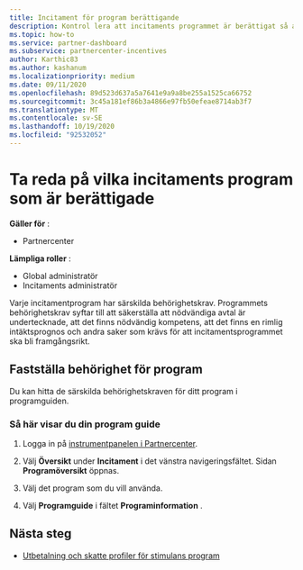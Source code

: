 ```yaml
---
title: Incitament för program berättigande
description: Kontrol lera att incitaments programmet är berättigat så att du kan betala. Den här processen omfattar att kontrol lera berättigande i din program guide.
ms.topic: how-to
ms.service: partner-dashboard
ms.subservice: partnercenter-incentives
author: Karthic83
ms.author: kashanum
ms.localizationpriority: medium
ms.date: 09/11/2020
ms.openlocfilehash: 89d523d637a5a7641e9a9a8be255a1525ca66752
ms.sourcegitcommit: 3c45a181ef86b3a4866e97fb50efeae8714ab3f7
ms.translationtype: MT
ms.contentlocale: sv-SE
ms.lasthandoff: 10/19/2020
ms.locfileid: "92532052"
---
```

# <a name="determine-your-incentives-program-eligibility"></a>Ta reda på vilka incitaments program som är berättigade

**Gäller för** :

- Partnercenter

**Lämpliga roller** :

- Global administratör
- Incitaments administratör

 Varje incitamentprogram har särskilda behörighetskrav. Programmets behörighetskrav syftar till att säkerställa att nödvändiga avtal är undertecknade, att det finns nödvändig kompetens, att det finns en rimlig intäktsprognos och andra saker som krävs för att incitamentsprogrammet ska bli framgångsrikt.

## <a name="determining-your-program-eligibility"></a>Fastställa behörighet för program

Du kan hitta de särskilda behörighetskraven för ditt program i programguiden. 

### <a name="to-see-your-program-guide"></a>Så här visar du din program guide

1. Logga in på [instrumentpanelen i Partnercenter](https://partner.microsoft.com/dashboard/).

2. Välj **Översikt** under **Incitament** i det vänstra navigeringsfältet. Sidan **Programöversikt** öppnas.

3. Välj det program som du vill använda.

4. Välj **Programguide** i fältet **Programinformation** .

## <a name="next-steps"></a>Nästa steg

- [Utbetalning och skatte profiler för stimulans program](incentives-create-and-manage-your-payout-and-tax-profiles.md)